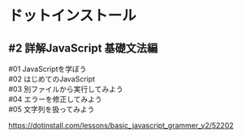 # ドットインストール<br>
## #2 詳解JavaScript 基礎文法編<br>

#01 JavaScriptを学ぼう<br>
#02 はじめてのJavaScript<br>
#03 別ファイルから実行してみよう<br>
#04 エラーを修正してみよう<br>
#05 文字列を扱ってみよう<br>

https://dotinstall.com/lessons/basic_javascript_grammer_v2/52202
